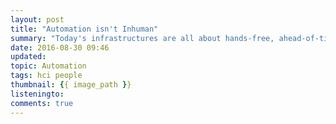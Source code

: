 ```yaml
---
layout: post
title: "Automation isn't Inhuman"
summary: "Today's infrastructures are all about hands-free, ahead-of-time automation and deployment, but that doesn't mean removing the human element from the equation."
date: 2016-08-30 09:46
updated:
topic: Automation
tags: hci people
thumbnail: {{ image_path }}
listeningto: 
comments: true
---
```


